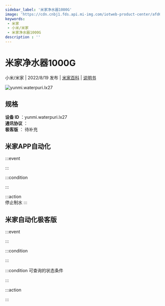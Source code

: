 ```yaml
---
sidebar_label: '米家净水器1000G'
image: 'https://cdn.cnbj1.fds.api.mi-img.com/iotweb-product-center/afd6e2ab4bfffe9e06e122288a0c87b3_1638866462532.png?GalaxyAccessKeyId=AKVGLQWBOVIRQ3XLEW&Expires=9223372036854775807&Signature=i961YgdNOjiImk8BFWElL6SrjiM='
keywords: 
 - 米家
 - 小米/米家
 - 米家净水器1000G
description : ''
---
```

# 米家净水器1000G

小米/米家 | 2022/8/19 发布 | [米家百科](https://home.mi.com/webapp/content/baike/product/index.html?model=yunmi.waterpuri.lx27) | [说明书](https://home.mi.com/views/introduction.html?model=yunmi.waterpuri.lx27&region=cn)

![yunmi.waterpuri.lx27](https://cdn.cnbj1.fds.api.mi-img.com/iotweb-product-center/afd6e2ab4bfffe9e06e122288a0c87b3_1638866462532.png?GalaxyAccessKeyId=AKVGLQWBOVIRQ3XLEW&Expires=9223372036854775807&Signature=i961YgdNOjiImk8BFWElL6SrjiM=)

## 规格  
> 
**设备 ID** ：yunmi.waterpuri.lx27  
**通讯协议** ：  
**极客版**  ： 待补充 


## 米家APP自动化  

:::event  

:::

:::condition  

:::

:::action   
停止制水
:::

## 米家自动化极客版  

:::event  

:::

:::condition  

:::

:::condition 可查询的状态条件  

:::

:::action  

:::

        
